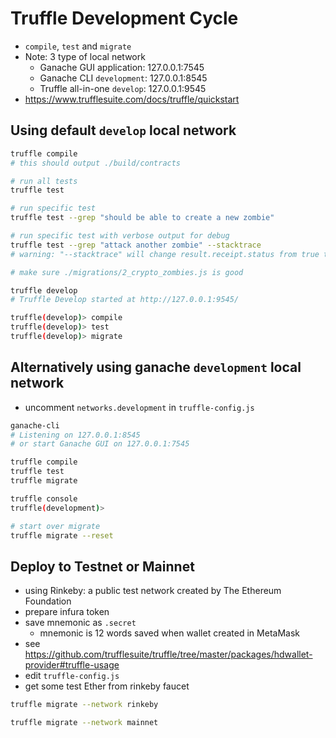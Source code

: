 # Truffle Development Cycle

* `compile`, `test` and `migrate`
* Note: 3 type of local network
  - Ganache GUI application: 127.0.0.1:7545
  - Ganache CLI `development`: 127.0.0.1:8545
  - Truffle all-in-one `develop`: 127.0.0.1:9545
* https://www.trufflesuite.com/docs/truffle/quickstart

## Using default `develop` local network

```bash
truffle compile
# this should output ./build/contracts

# run all tests
truffle test

# run specific test
truffle test --grep "should be able to create a new zombie"

# run specific test with verbose output for debug
truffle test --grep "attack another zombie" --stacktrace
# warning: "--stacktrace" will change result.receipt.status from true to 1

# make sure ./migrations/2_crypto_zombies.js is good

truffle develop
# Truffle Develop started at http://127.0.0.1:9545/

truffle(develop)> compile
truffle(develop)> test
truffle(develop)> migrate
```

## Alternatively using ganache `development` local network

* uncomment `networks.development` in `truffle-config.js`

```bash
ganache-cli
# Listening on 127.0.0.1:8545
# or start Ganache GUI on 127.0.0.1:7545

truffle compile
truffle test
truffle migrate

truffle console
truffle(development)>

# start over migrate
truffle migrate --reset
```

## Deploy to Testnet or Mainnet

* using Rinkeby: a public test network created by The Ethereum Foundation
* prepare infura token
* save mnemonic as `.secret`
  - mnemonic is 12 words saved when wallet created in MetaMask
* see https://github.com/trufflesuite/truffle/tree/master/packages/hdwallet-provider#truffle-usage
* edit `truffle-config.js`
* get some test Ether from rinkeby faucet

```bash
truffle migrate --network rinkeby
```

```bash
truffle migrate --network mainnet
```
